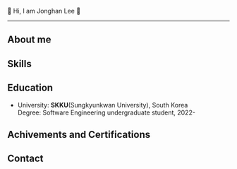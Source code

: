 🙂 Hi, I am Jonghan Lee 🙂
***

## About me


## Skills


## Education
* University: **SKKU**(Sungkyunkwan University), South Korea  
  Degree: Software Engineering undergraduate student, 2022-

## Achivements and Certifications


## Contact

